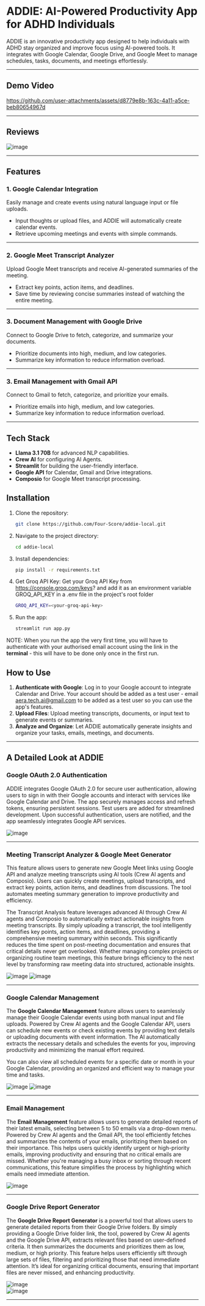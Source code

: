 # **ADDIE: AI-Powered Productivity App for ADHD Individuals**

ADDIE is an innovative productivity app designed to help individuals with ADHD stay organized and improve focus using AI-powered tools. It integrates with Google Calendar, Google Drive, and Google Meet to manage schedules, tasks, documents, and meetings effortlessly.

---

## **Demo Video**

https://github.com/user-attachments/assets/d8779e8b-163c-4a11-a5ce-beb80654967d

---

## **Reviews**

![image](https://github.com/user-attachments/assets/ecaa76ef-af03-457c-aea7-20937ec5a0bc)

---

## **Features**

### 1. **Google Calendar Integration**
Easily manage and create events using natural language input or file uploads.

- Input thoughts or upload files, and ADDIE will automatically create calendar events.
- Retrieve upcoming meetings and events with simple commands.

---

### 2. **Google Meet Transcript Analyzer**
Upload Google Meet transcripts and receive AI-generated summaries of the meeting.

- Extract key points, action items, and deadlines.
- Save time by reviewing concise summaries instead of watching the entire meeting.

---

### 3. **Document Management with Google Drive**
Connect to Google Drive to fetch, categorize, and summarize your documents.

- Prioritize documents into high, medium, and low categories.
- Summarize key information to reduce information overload.

---

### 3. **Email Management with Gmail API**
Connect to Gmail to fetch, categorize, and prioritize your emails.

- Prioritize emails into high, medium, and low categories.
- Summarize key information to reduce information overload.

---

## **Tech Stack**
- **Llama 3.1 70B** for advanced NLP capabilities.
- **Crew AI** for configuring AI Agents.
- **Streamlit** for building the user-friendly interface.
- **Google API** for Calendar, Gmail and Drive integrations.
- **Composio** for Google Meet transcript processing.

## **Installation**

1. Clone the repository:
   ```bash
   git clone https://github.com/Four-Score/addie-local.git
   ```
2. Navigate to the project directory:
   ```bash
   cd addie-local
   ```
3. Install dependencies:
   ```bash
   pip install -r requirements.txt
   ```
4. Get Groq API Key:
   Get your Groq API Key from https://console.groq.com/keys? and add it as an environment variable GROQ_API_KEY in a .env file in the project's root folder
   ```bash
   GROQ_API_KEY=<your-groq-api-key>
   ```
5. Run the app:
   ```bash
   streamlit run app.py
   ```

NOTE: When you run the app the very first time, you will have to authenticate with your authorised email account using the link in the **terminal** - this will have to be done only once in the first run.

## **How to Use**

1. **Authenticate with Google**: Log in to your Google account to integrate Calendar and Drive. Your account should be added as a test user - email aera.tech.ai@gmail.com to be added as a test user so you can use the app's features.
2. **Upload Files**: Upload meeting transcripts, documents, or input text to generate events or summaries.
3. **Analyze and Organize**: Let ADDIE automatically generate insights and organize your tasks, emails, meetings, and documents.

---

## **A Detailed Look at ADDIE**

### Google OAuth 2.0 Authentication

ADDIE integrates Google OAuth 2.0 for secure user authentication, allowing users to sign in with their Google accounts and interact with services like Google Calendar and Drive. The app securely manages access and refresh tokens, ensuring persistent sessions. Test users are added for streamlined development. Upon successful authentication, users are notified, and the app seamlessly integrates Google API services.

![image](https://github.com/user-attachments/assets/4951f5d1-6327-49c0-be1e-366d8dbc4bd1)

---

### Meeting Transcript Analyzer & Google Meet Generator

This feature allows users to generate new Google Meet links using Google API and analyze meeting transcripts using AI tools (Crew AI agents and Composio). Users can quickly create meetings, upload transcripts, and extract key points, action items, and deadlines from discussions. The tool automates meeting summary generation to improve productivity and efficiency.

The Transcript Analysis feature leverages advanced AI through Crew AI agents and Composio to automatically extract actionable insights from meeting transcripts. By simply uploading a transcript, the tool intelligently identifies key points, action items, and deadlines, providing a comprehensive meeting summary within seconds. This significantly reduces the time spent on post-meeting documentation and ensures that critical details never get overlooked. Whether managing complex projects or organizing routine team meetings, this feature brings efficiency to the next level by transforming raw meeting data into structured, actionable insights.

![image](https://github.com/user-attachments/assets/8b1253ee-6544-49b4-a2ad-ca75b11857dd)
![image](https://github.com/user-attachments/assets/79bab224-33d0-4117-b309-8e8425670569)

---

### Google Calendar Management

The **Google Calendar Management** feature allows users to seamlessly manage their Google Calendar events using both manual input and file uploads. Powered by Crew AI agents and the Google Calendar API, users can schedule new events or check existing events by providing text details or uploading documents with event information. The AI automatically extracts the necessary details and schedules the events for you, improving productivity and minimizing the manual effort required.

You can also view all scheduled events for a specific date or month in your Google Calendar, providing an organized and efficient way to manage your time and tasks.

![image](https://github.com/user-attachments/assets/f85cb282-8fc3-401a-9ab2-dd43f942d1cf)
![image](https://github.com/user-attachments/assets/d6c4eeda-c698-4256-adc1-fb18e350aff8)

---

### Email Management

The **Email Management** feature allows users to generate detailed reports of their latest emails, selecting between 5 to 50 emails via a drop-down menu. Powered by Crew AI agents and the Gmail API, the tool efficiently fetches and summarizes the contents of your emails, prioritizing them based on their importance. This helps users quickly identify urgent or high-priority emails, improving productivity and ensuring that no critical emails are missed. Whether you're managing a busy inbox or sorting through recent communications, this feature simplifies the process by highlighting which emails need immediate attention.

![image](https://github.com/user-attachments/assets/42e0e971-5c5e-47c7-a757-0553e2026106) 

---

### Google Drive Report Generator

The **Google Drive Report Generator** is a powerful tool that allows users to generate detailed reports from their Google Drive folders. By simply providing a Google Drive folder link, the tool, powered by Crew AI agents and the Google Drive API, extracts relevant files based on user-defined criteria. It then summarizes the documents and prioritizes them as low, medium, or high priority. This feature helps users efficiently sift through large sets of files, filtering and prioritizing those that need immediate attention. It’s ideal for organizing critical documents, ensuring that important files are never missed, and enhancing productivity.

![image](https://github.com/user-attachments/assets/59b37cd2-a53b-4b96-ac56-cd4252a12593)  
![image](https://github.com/user-attachments/assets/83cc0996-1398-4616-99cb-d21c8390c1f9)

---

